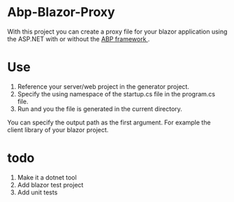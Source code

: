 # Abp-Blazor-Proxy
With this project you can create a proxy file for your blazor application using the ASP.NET with or without the [ABP framework ](https://aspnetboilerplate.com/). 
# Use
1. Reference your server/web project in the generator project. 
2. Specify the using namespace of the startup.cs file in the program.cs file. 
3. Run and you the file is generated in the current directory. 

You can specify the output path as the first argument. For example the client library of your blazor project. 

# todo
1. Make it a dotnet tool
2. Add blazor test project
3. Add unit tests
